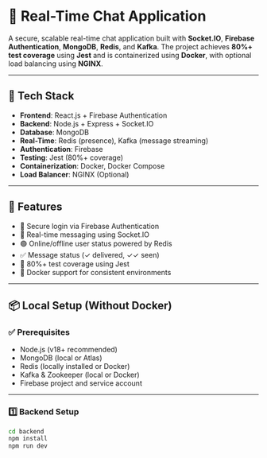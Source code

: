 # 💬 Real-Time Chat Application

A secure, scalable real-time chat application built with **Socket.IO**, **Firebase Authentication**, **MongoDB**, **Redis**, and **Kafka**. The project achieves **80%+ test coverage** using **Jest** and is containerized using **Docker**, with optional load balancing using **NGINX**.

---

## 🔧 Tech Stack

- **Frontend**: React.js + Firebase Authentication
- **Backend**: Node.js + Express + Socket.IO
- **Database**: MongoDB
- **Real-Time**: Redis (presence), Kafka (message streaming)
- **Authentication**: Firebase
- **Testing**: Jest (80%+ coverage)
- **Containerization**: Docker, Docker Compose
- **Load Balancer**: NGINX (Optional)

---

## 🚀 Features

- 🔐 Secure login via Firebase Authentication
- 💬 Real-time messaging using Socket.IO
- 🟢 Online/offline user status powered by Redis
- ✅ Message status (✓ delivered, ✓✓ seen)
- 🧪 80%+ test coverage using Jest
- 🐳 Docker support for consistent environments

---

## 📦 Local Setup (Without Docker)

### ✅ Prerequisites

- Node.js (v18+ recommended)
- MongoDB (local or Atlas)
- Redis (locally installed or Docker)
- Kafka & Zookeeper (local or Docker)
- Firebase project and service account

---

### 1️⃣ Backend Setup

```bash
cd backend
npm install
npm run dev
